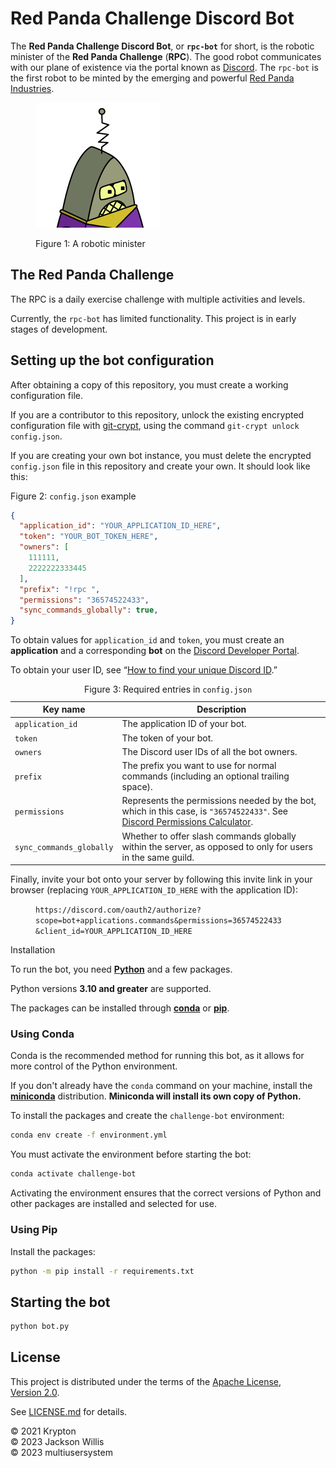 # Red Panda Challenge Discord Bot

The **Red Panda Challenge Discord Bot**, or **`rpc-bot`** for short, is the robotic minister of the **Red Panda Challenge** (**RPC**). The good robot communicates with our plane of existence via the portal known as [Discord](https://discord.com/). The `rpc-bot` is the first robot to be minted by the emerging and powerful [Red Panda Industries](https://github.com/red-panda-industries).

<figure>
  <img alt="Preacherbot from Futurama" src="images/preacherbot.png" height=200 width=200>
  <figcaption><p>Figure&nbsp;1: A robotic minister</p></figcaption>
</figure>

## The Red Panda Challenge

The RPC is a daily exercise challenge with multiple activities and levels.

Currently, the `rpc-bot` has limited functionality. This project is in early stages of development.

## Setting up the bot configuration

After obtaining a copy of this repository, you must create a working configuration file.

If you are a contributor to this repository, unlock the existing encrypted configuration file with [git-crypt](https://www.agwa.name/projects/git-crypt/), using the command `git-crypt unlock config.json`.

If you are creating your own bot instance, you must delete the encrypted `config.json` file in this repository and create your own. It should look like this:

Figure&nbsp;2: `config.json` example
```json
{
  "application_id": "YOUR_APPLICATION_ID_HERE",
  "token": "YOUR_BOT_TOKEN_HERE",
  "owners": [
    111111,
    2222222333445
  ],
  "prefix": "!rpc ",
  "permissions": "36574522433",
  "sync_commands_globally": true,
}
```

To obtain values for `application_id` and `token`, you must create an **application** and a corresponding **bot** on the [Discord Developer Portal](https://discord.com/developers/applications).

To obtain your user ID, see &ldquo;[How to find your unique Discord ID](http://web.archive.org/web/20230313045358/https://www.businessinsider.com/guides/tech/discord-id).&rdquo;

<table>
  <caption>Figure&nbsp;3: Required entries in <code>config.json</code></caption>
  <thead>
    <tr>
      <th>Key name</th>
      <th>Description</th>
    </tr>
  </thead>
  <tbody>
    <tr>
      <td><code>application_id</code></td>
      <td>The application ID of your bot.</td>
    </tr>
    <tr>
      <td><code>token</code></td>
      <td>The token of your bot.</td>
    </tr>
    <tr>
      <td><code>owners</code></td>
      <td>The Discord user IDs of all the bot owners.</td>
    </tr>
    <tr>
      <td><code>prefix</code></td>
      <td>The prefix you want to use for normal commands (including an optional trailing space).</td>
    </tr>
    <tr>
      <td><code>permissions</code></td>
      <td>Represents the permissions needed by the bot, which in this case, is <code>"36574522433"</code>. See <a href="https://discordapi.com/permissions.html">Discord Permissions Calculator</a>.</td>
    </tr>
    <tr>
      <td><code>sync_commands_globally</code></td>
      <td>Whether to offer slash commands globally within the server, as opposed to only for users in the same guild.</td>
  </tbody>
</table>

Finally, invite your bot onto your server by following this invite link in your browser (replacing `YOUR_APPLICATION_ID_HERE` with the application ID):

<!-- https://discord.com/oauth2/authorize?scope=bot+applications.commands&permissions=36574522433&client_id=YOUR_APPLICATION_ID_HERE -->

<figure>
<code>https:<span>//</span>discord.com/oauth2/authorize<wbr>?scope=bot+applications.commands<wbr>&permissions=36574522433<wbr>&client_id=YOUR_APPLICATION_ID_HERE</strong></code>
</figure

## Installation

To run the bot, you need **[Python](https://www.python.org/)** and a few packages.

Python versions **3.10 and&nbsp;greater** are supported.

The packages can be installed through **[conda](https://docs.conda.io/en/latest/)** or **[pip](https://pypi.org/project/pip/)**.

### Using Conda

Conda is the recommended method for running this bot, as it allows for more control of the Python environment.

If you don't already have the `conda` command on your machine, install the **[miniconda](https://docs.conda.io/en/latest/miniconda.html)** distribution. **Miniconda will install its own copy of Python.**

To install the packages and create the `challenge-bot` environment:

```bash
conda env create -f environment.yml
```

You must activate the environment before starting the bot:

```bash
conda activate challenge-bot
```

Activating the environment ensures that the correct versions of Python and other packages are installed and selected for use.

### Using Pip

Install the packages:

```bash
python -m pip install -r requirements.txt
```

## Starting the bot

```bash
python bot.py
```

## License

This project is distributed under the terms of the [Apache License, Version&nbsp;2.0](https://en.wikipedia.org/wiki/Apache_License).

See [LICENSE.md](LICENSE.md) for details.

&copy; 2021 Krypton <br>
&copy; 2023 Jackson Willis <br>
&copy; 2023 multiusersystem
